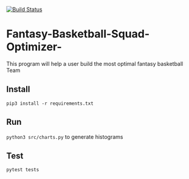 [![Build Status](https://travis-ci.com/Fantasy-Basketball-Group/Fantasy-Basketball-Squad-Optimizer.svg?branch=master)](https://travis-ci.com/santitobon9/Fantasy-Basketball-Squad-Optimizer)

# Fantasy-Basketball-Squad-Optimizer-
This program will help a user build the most optimal fantasy basketball Team

## Install
`pip3 install -r requirements.txt`

## Run
`python3 src/charts.py` to generate histograms

## Test
`pytest tests`
